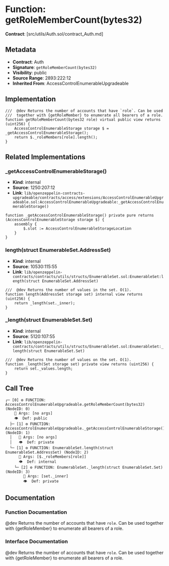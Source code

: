 # Function: getRoleMemberCount(bytes32)

**Contract**: [src/utils/Auth.sol/contract_Auth.md]

## Metadata

- **Contract**: Auth
- **Signature**: `getRoleMemberCount(bytes32)`
- **Visibility**: public
- **Source Range**: 2893:222:12
- **Inherited From**: AccessControlEnumerableUpgradeable

## Implementation

```solidity
///  @dev Returns the number of accounts that have `role`. Can be used
///  together with {getRoleMember} to enumerate all bearers of a role.
function getRoleMemberCount(bytes32 role) virtual public view returns (uint256) {
    AccessControlEnumerableStorage storage $ = _getAccessControlEnumerableStorage();
    return $._roleMembers[role].length();
}
```

## Related Implementations

### _getAccessControlEnumerableStorage()

- **Kind**: internal
- **Source**: 1250:207:12
- **Link**: `lib/openzeppelin-contracts-upgradeable/contracts/access/extensions/AccessControlEnumerableUpgradeable.sol:AccessControlEnumerableUpgradeable:_getAccessControlEnumerableStorage()`

```solidity
function _getAccessControlEnumerableStorage() private pure returns (AccessControlEnumerableStorage storage $) {
    assembly {
        $.slot := AccessControlEnumerableStorageLocation
    }
}
```

### length(struct EnumerableSet.AddressSet)

- **Kind**: internal
- **Source**: 10530:115:55
- **Link**: `lib/openzeppelin-contracts/contracts/utils/structs/EnumerableSet.sol:EnumerableSet:length(struct EnumerableSet.AddressSet)`

```solidity
///  @dev Returns the number of values in the set. O(1).
function length(AddressSet storage set) internal view returns (uint256) {
    return _length(set._inner);
}
```

### _length(struct EnumerableSet.Set)

- **Kind**: internal
- **Source**: 5120:107:55
- **Link**: `lib/openzeppelin-contracts/contracts/utils/structs/EnumerableSet.sol:EnumerableSet:_length(struct EnumerableSet.Set)`

```solidity
///  @dev Returns the number of values on the set. O(1).
function _length(Set storage set) private view returns (uint256) {
    return set._values.length;
}
```

## Call Tree

```
┌─ [0] ⚙️ FUNCTION: AccessControlEnumerableUpgradeable.getRoleMemberCount(bytes32) (NodeID: 0)
    💬 Args: [no args]
    👁️  Def: public
  ├─ [1] ⚙️ FUNCTION: AccessControlEnumerableUpgradeable._getAccessControlEnumerableStorage() (NodeID: 1)
  │   💬 Args: [no args]
  │   👁️  Def: private
  └─ [1] ⚙️ FUNCTION: EnumerableSet.length(struct EnumerableSet.AddressSet) (NodeID: 2)
      💬 Args: [$._roleMembers[role]]
      👁️  Def: internal
    └─ [2] ⚙️ FUNCTION: EnumerableSet._length(struct EnumerableSet.Set) (NodeID: 3)
        💬 Args: [set._inner]
        👁️  Def: private
```

## Documentation

### Function Documentation

 @dev Returns the number of accounts that have `role`. Can be used
 together with {getRoleMember} to enumerate all bearers of a role.

### Interface Documentation

 @dev Returns the number of accounts that have `role`. Can be used
 together with {getRoleMember} to enumerate all bearers of a role.
